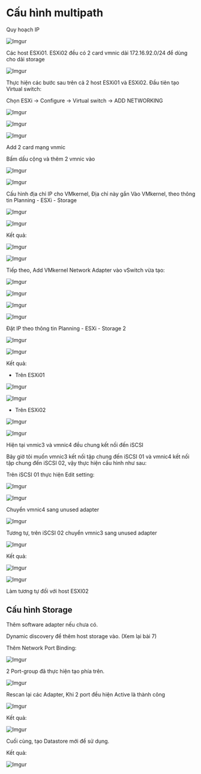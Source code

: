# Cấu hình multipath 

Quy hoạch IP

![Imgur](https://i.imgur.com/bhbTelw.png)

Các host ESXi01. ESXi02 đều có 2 card vmnic dải 172.16.92.0/24 để dùng cho dải storage

![Imgur](https://i.imgur.com/T8AkKQ0.png)

Thực hiện các bước sau trên cả 2 host ESXi01 và ESXi02. Đầu tiên tạo Virtual switch:

Chọn ESXi -> Configure -> Virtual switch -> ADD NETWORKING

![Imgur](https://i.imgur.com/xbGbvMT.png)

![Imgur](https://i.imgur.com/0Tc2hCx.png)

![Imgur](https://i.imgur.com/zK04YwV.png)

Add 2 card mạng vnmic

Bấm dấu cộng và thêm 2 vmnic vào

![Imgur](https://i.imgur.com/9LKDkuT.png)

![Imgur](https://i.imgur.com/bg5OSqy.png)

Cấu hình địa chỉ IP cho VMkernel, Địa chỉ này gắn Vào VMkernel, theo thông tin Planning - ESXi - Storage

![Imgur](https://i.imgur.com/M6cuyuV.png)

![Imgur](https://i.imgur.com/BQ2BaeA.png)

Kết quả:

![Imgur](https://i.imgur.com/XifUW1H.png)

![Imgur](https://i.imgur.com/pSvFblB.png)

Tiếp theo, Add VMkernel Network Adapter vào vSwitch vừa tạo:

![Imgur](https://i.imgur.com/efYEf99.png)

![Imgur](https://i.imgur.com/pVsXYUq.png)

![Imgur](https://i.imgur.com/VHPvMD2.png)

![Imgur](https://i.imgur.com/INP3Wku.png)

Đặt IP theo thông tin Planning - ESXi - Storage 2

![Imgur](https://i.imgur.com/urBtAra.png)

![Imgur](https://i.imgur.com/xo9xHPk.png)

Kết quả:

- Trên ESXi01 

![Imgur](https://i.imgur.com/xiXMCki.png)

![Imgur](https://i.imgur.com/57pNNUi.png)

- Trên ESXi02

![Imgur](https://i.imgur.com/Fi14ykU.png)

![Imgur](https://i.imgur.com/JrnYUgh.png)

Hiện tại vnmic3 và vmnic4 đều chung kết nối đến iSCSI

Bây giờ tôi muốn vmnic3 kết nối tập chung đến iSCSI 01 và vmnic4 kết nối tập chung đến iSCSI 02, vậy thực hiện cấu hình như sau:

Trên iSCSI 01 thực hiện Edit setting:

![Imgur](https://i.imgur.com/4HZmALs.png)

![Imgur](https://i.imgur.com/MuAI3Fe.png)

Chuyển vmnic4 sang unused adapter

![Imgur](https://i.imgur.com/I9PQVdK.png)

Tương tự, trên iSCSI 02 chuyển vmnic3 sang unused adapter

![Imgur](https://i.imgur.com/vBbLZ74.png)

Kết quả:

![Imgur](https://i.imgur.com/HXHleoo.png)

![Imgur](https://i.imgur.com/HplWnsm.png)

Làm tương tự đối với host ESXI02

## Cấu hình Storage

Thêm software adapter nếu chưa có. 

Dynamic discovery để thêm host storage vào. (Xem lại bài 7)

Thêm Network Port Binding:

![Imgur](https://i.imgur.com/ESvw1Xa.png)

2 Port-group đã thực hiện tạo phía trên.

![Imgur](https://i.imgur.com/9wsTL5A.png)

Rescan lại các Adapter, Khi 2 port đều hiện Active là thành công

![Imgur](https://i.imgur.com/9NtC4pu.png)

Kết quả:

![Imgur](https://i.imgur.com/Dh2fCRc.png)

Cuối cùng, tạo Datastore mới để sử dụng. 

Kết quả:

![Imgur](https://i.imgur.com/W2zbHVd.png)


